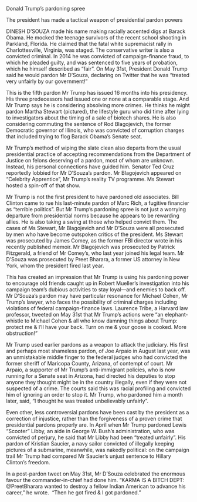 Donald Trump’s pardoning spree

The president has made a tactical weapon of presidential pardon powers

DINESH D’SOUZA made his name making racially accented digs at Barack Obama. He mocked the teenage survivors of the recent school shooting in Parkland, Florida. He claimed that the fatal white supremacist rally in Charlottesville, Virginia, was staged. The conservative writer is also a convicted criminal. In 2014 he was convicted of campaign-finance fraud, to which he pleaded guilty, and was sentenced to five years of probation, which he himself described as “fair”. On May 31st, President Donald Trump said he would pardon Mr D’Souza, declaring on Twitter that he was “treated very unfairly by our government!”

This is the fifth pardon Mr Trump has issued 16 months into his presidency. His three predecessors had issued one or none at a comparable stage. And Mr Trump says he is considering absolving more crimes. He thinks he might pardon Martha Stewart (pictured), the lifestyle guru who did time after lying to investigators about the timing of a sale of biotech shares. He is also considering commuting the sentence of Rod Blagojevich, the former Democratic governor of Illinois, who was convicted of corruption charges that included trying to flog Barack Obama’s Senate seat.

Mr Trump’s method of wiping the slate clean also departs from the usual presidential practice of accepting recommendations from the Department of Justice on felons deserving of a pardon, most of whom are unknown. Instead, his personal connections have guided him. Senator Ted Cruz reportedly lobbied for Mr D’Souza’s pardon. Mr Blagojevich appeared on “Celebrity Apprentice”, Mr Trump’s reality TV programme. Ms Stewart hosted a spin-off of that show.

Mr Trump is not the first president to have pardoned old associates. Bill Clinton came to rue his last-minute pardon of Marc Rich, a fugitive financier as “terrible politics”. But Mr Trump’s pardoning spree is not just a worrying departure from presidential norms because he appears to be rewarding allies. He is also taking a swing at those who helped convict them. The cases of Ms Stewart, Mr Blagojevich and Mr D’Souza were all prosecuted by men who have become outspoken critics of the president. Ms Stewart was prosecuted by James Comey, as the former FBI director wrote in his recently published memoir. Mr Blagojevich was prosecuted by Patrick Fitzgerald, a friend of Mr Comey’s, who last year joined his legal team. Mr D’Souza was prosecuted by Preet Bharara, a former US attorney in New York, whom the president fired last year.

This has created an impression that Mr Trump is using his pardoning power to encourage old friends caught up in Robert Mueller’s investigation into his campaign team’s dubious activities to stay loyal—and enemies to back off. Mr D’Souza’s pardon may have particular resonance for Michael Cohen, Mr Trump’s lawyer, who faces the possibility of criminal charges including violations of federal campaign-finance laws. Laurence Tribe, a Harvard law professor, tweeted on May 31st that Mr Trump’s actions were “an elephant-whistle to Michael Cohen & all who know damning things about Trump: protect me & I’ll have your back. Turn on me & your goose is cooked. More obstruction!”

Mr Trump used earlier pardons as a weapon to attack the judiciary. His first and perhaps most shameless pardon, of Joe Arpaio in August last year, was an unmistakable middle finger to the federal judges who had convicted the former sheriff of Maricopa County, Arizona, of contempt of court. Mr Arpaio, a supporter of Mr Trump’s anti-immigrant policies, who is now running for a Senate seat in Arizona, had directed his deputies to stop anyone they thought might be in the country illegally, even if they were not suspected of a crime. The courts said this was racial profiling and convicted him of ignoring an order to stop it. Mr Trump, who pardoned him a month later, said, “I thought he was treated unbelievably unfairly”.

Even other, less controversial pardons have been cast by the president as a correction of injustice, rather than the forgiveness of a proven crime that presidential pardons properly are. In April when Mr Trump pardoned Lewis “Scooter” Libby, an aide in George W. Bush’s administration, who was convicted of perjury, he said that Mr Libby had been “treated unfairly”. His pardon of Kristian Saucier, a navy sailor convicted of illegally keeping pictures of a submarine, meanwhile, was nakedly political: on the campaign trail Mr Trump had compared Mr Saucier’s unjust sentence to Hillary Clinton’s freedom.

In a post-pardon tweet on May 31st, Mr D’Souza celebrated the enormous favour the commander-in-chief had done him. “KARMA IS A BITCH DEPT: @PreetBharara wanted to destroy a fellow Indian American to advance his career,” he wrote.  “Then he got fired & I got pardoned.”